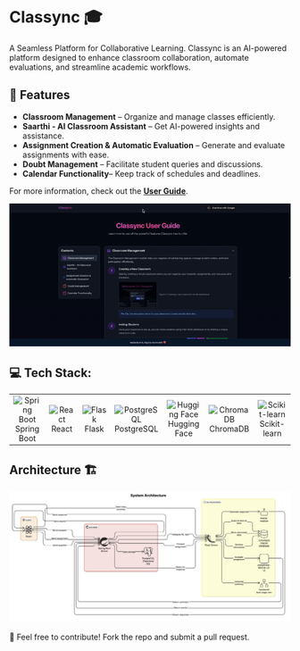 
# Classync 🎓
A Seamless Platform for Collaborative Learning.
Classync is an AI-powered platform designed to enhance classroom collaboration, automate evaluations, and streamline academic workflows.


## 🚀 Features

- **Classroom Management** – Organize and manage classes efficiently.
- **Saarthi - AI Classroom Assistant** – Get AI-powered insights and assistance.
- **Assignment Creation & Automatic Evaluation** – Generate and evaluate assignments with ease.
- **Doubt Management** – Facilitate student queries and discussions.
- **Calendar Functionality**– Keep track of schedules and deadlines.

For more information, check out the **[User Guide](https://classync-demo.vercel.app/user-guide)**.  

<img src="./assets/user-guide.gif"  />

## 💻 Tech Stack:
<table align="center">
  <tr>
    <td align="center" width="90">
      <img src="https://skillicons.dev/icons?i=spring" width="45" height="45" alt="Spring Boot" title="Spring Boot" />
      <br>Spring Boot
    </td>
    <td align="center" width="90">
      <img src="https://techstack-generator.vercel.app/react-icon.svg" width="45" height="45" alt="React" title="React" />
      <br>React
    </td>
    <td align="center" width="90">
      <img src="https://skillicons.dev/icons?i=flask" width="45" height="45" alt="Flask" title="Flask" />
      <br>Flask
    </td>
    <td align="center" width="90">
      <img src="https://skillicons.dev/icons?i=postgres" width="45" height="45" alt="PostgreSQL" title="PostgreSQL" />
      <br>PostgreSQL
    </td>
    <td align="center" width="90">
      <img src="https://huggingface.co/front/assets/huggingface_logo-noborder.svg" width="45" height="45" alt="Hugging Face" title="Hugging Face" />
      <br>Hugging Face
    </td>
    <td align="center" width="90">
      <img src="https://dbdb.io/media/logos/chroma_H600YUl.svg" width="45" height="45" alt="ChromaDB" title="ChromaDB" />
      <br>ChromaDB
    </td>
    <td align="center" width="90">
      <img src="https://upload.wikimedia.org/wikipedia/commons/0/05/Scikit_learn_logo_small.svg" width="45" height="45" alt="Scikit-learn" title="Scikit-learn" />
      <br>Scikit-learn
    </td>
  </tr>
</table>


## Architecture 🏗️
<img src="./assets/diagram-2.png"  />

🚀 Feel free to contribute! Fork the repo and submit a pull request.


